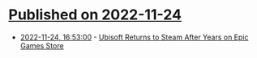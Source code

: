 # [Published on 2022-11-24](index.md)

* [2022-11-24, 16:53:00](https://soylentnews.org/article.pl?sid=22/11/23/1846200&from=rss) - [Ubisoft Returns to Steam After Years on Epic Games Store](https://soylentnews.org/article.pl?sid=22/11/23/1846200&from=rss)
